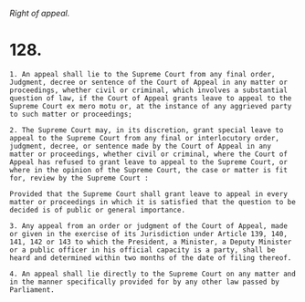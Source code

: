*Right of appeal.*

# 128.

    1. An appeal shall lie to the Supreme Court from any final order, Judgment, decree or sentence of the Court of Appeal in any matter or proceedings, whether civil or criminal, which involves a substantial question of law, if the Court of Appeal grants leave to appeal to the Supreme Court ex mero motu or, at the instance of any aggrieved party to such matter or proceedings;

    2. The Supreme Court may, in its discretion, grant special leave to appeal to the Supreme Court from any final or interlocutory order, judgment, decree, or sentence made by the Court of Appeal in any matter or proceedings, whether civil or criminal, where the Court of Appeal has refused to grant leave to appeal to the Supreme Court, or where in the opinion of the Supreme Court, the case or matter is fit for, review by the Supreme Court :

    Provided that the Supreme Court shall grant leave to appeal in every matter or proceedings in which it is satisfied that the question to be decided is of public or general importance.

    3. Any appeal from an order or judgment of the Court of Appeal, made or given in the exercise of its Jurisdiction under Article 139, 140, 141, 142 or 143 to which the President, a Minister, a Deputy Minister or a public officer in his official capacity is a party, shall be heard and determined within two months of the date of filing thereof.

    4. An appeal shall lie directly to the Supreme Court on any matter and in the manner specifically provided for by any other law passed by Parliament.